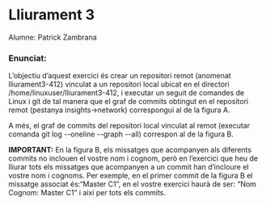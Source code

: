 # Lliurament 3

Alumne: Patrick Zambrana

### Enunciat:

L’objectiu d’aquest exercici és crear un repositori remot (anomenat
lliurament3-412) vinculat a un repositori local ubicat en el directori
/home/linuxuser/lliurament3-412, i executar un seguit de comandes
de Linux i git de tal manera que el graf de commits obtingut en el repositori
remot (pestanya insights->network) correspongui al de la figura A.

A més, el graf de commits del repositori local vinculat al remot (executar
comanda git log --oneline --graph --all) correspon al de la figura
B.

**IMPORTANT:** En la figura B, els missatges que acompanyen als diferents
commits no inclouen el vostre nom i cognom, però en l’exercici que heu de
lliurar tots els missatges que acompanyen a un commit han d’incloure el
vostre nom i cognoms. Per exemple, en el primer commit de la figura B el
missatge associat és:“Master C1”, en el vostre exercici haurà de ser:
“Nom Cognom: Master C1” i així per tots els commits.

